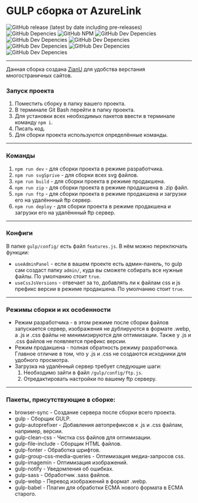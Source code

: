 # GULP сборка от AzureLink
![GitHub release (latest by date including pre-releases)](https://img.shields.io/github/v/release/azurelinker/Gulp-ALink-Customs?color=brightgreen&include_prereleases&label=Version&style=flat-square)
![GitHub Depencies](https://img.shields.io/github/package-json/dependency-version/azurelinker/Gulp-ALink-Customs/gulp-cli?style=flat-square)
![GitHub NPM](https://img.shields.io/npm/v/npm?color=9cf&style=flat-square)
![GitHub Dev Depencies](https://img.shields.io/github/package-json/dependency-version/azurelinker/Gulp-ALink-Customs/dev/gulp?color=orange&style=flat-square)
![GitHub Dev Depencies](https://img.shields.io/github/package-json/dependency-version/azurelinker/Gulp-ALink-Customs/dev/browser-sync?color=orange&style=flat-square)
![GitHub Dev Depencies](https://img.shields.io/github/package-json/dependency-version/azurelinker/Gulp-ALink-Customs/dev/sass?color=orange&style=flat-square)
![GitHub Dev Depencies](https://img.shields.io/github/package-json/dependency-version/azurelinker/Gulp-ALink-Customs/dev/webpack?color=orange&style=flat-square)
![GitHub Dev Depencies](https://img.shields.io/github/package-json/dependency-version/azurelinker/Gulp-ALink-Customs/dev/webp-converter?color=orange&style=flat-square)
![GitHub Dev Depencies](https://img.shields.io/github/package-json/dependency-version/azurelinker/Gulp-ALink-Customs/dev/vinyl-ftp?color=orange&style=flat-square)
***
Данная сборка создана [ZianU](https://github.com/AzureLinker) для удобства верстания многостраничных сайтов.
### Запуск проекта
1. Поместить сборку в папку вашего проекта.
2. В терминале Git Bash перейти в папку проекта.
3. Для установки всех необходимых пакетов ввести в терминале команду `npm i`.
4. Писать код.
5. Для сборки проекта используются определённые команды.
***
### Команды
1. `npm run dev` - для сборки проекта в режиме разработчика.
2. `npm run svgSprive` - для сборки всех svg файлов.
3. `npm run build` - для сборки проекта в режиме продакшена.
4. `npm run zip` - для сборки проекта в режиме продакшена в .zip файл.
5. `npm run ftp` - для сборки проекта в режиме продакшена и загрузки его на удалённный ftp сервер.
6. `npm run deploy` - для сборки проекта в режиме продакшена и загрузки его на удалённный ftp сервер.
***
### Конфиги
В папке `gulp/config/` есть файл `features.js`. В нём можно переключать функции:
- `useAdminPanel` - если в вашем проекте есть админ-панель, то gulp сам создаст папку `admin/`, куда вы сможете собирать все нужные файлы. По умолчанию стоит `true`.
- `useCssJsVersions` - отвечает за то, добавлять ли к файлам css и js префикс версии в режиме продакшена. По умолчанию стоит `true`.
***
### Режимы сборки и их особенности
* Режим разработчика - в этом режиме после сборки файлов запускается сервер, изображения не дублируются в формате .webp, а .js и .css файлы не минимизируются для оптимизации. Также у .js и .css файлов не появляется префикс версии.
* Режим продакшена - полная обратность режиму разработчика. Главное отличие в том, что у .js и .css не создаются исходники для удобного просмотра.
* Загрузка на удалённый сервер требует следующие шаги:
    1. Необходимо зайти в файл `/gulp/config/ftp.js`.
    2. Отредактировать настройки по вашему ftp серверу.
***
### Пакеты, присутствующие в сборке:
* browser-sync - Создание сервера после сборки всего проекта.
* gulp - Сборщик GULP.
* gulp-autoprefixer - Добавления автопрефиксов к .js и .css файлам, например, версии.
* gulp-clean-css - Чистка css файлов для оптимизации.
* gulp-file-include - Сборщик HTML файлов.
* gulp-fonter - Обработка шрифтов.
* gulp-group-css-media-queries - Оптимизация медиа-запросов css.
* gulp-imagemin - Оптимизация изображений.
* gulp-notify - Уведомления об ошибках.
* gulp-sass - Обработчик .sass файлов.
* gulp-webp - Перевод изображений в формат .webp.
* gulp-babel - Плагин для обработки ECMA нового формата в ECMA старого.
